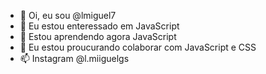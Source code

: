 - 👋 Oi, eu sou @lmiguel7
- 👀 Eu estou enteressado em JavaScript
- 🌱 Estou aprendendo agora JavaScript
- 💞️ Eu estou proucurando colaborar com JavaScript e CSS
- 📫 Instagram @l.miiguelgs

<!---
lmiguel7/lmiguel7 is a ✨ special ✨ repository because its `README.md` (this file) appears on your GitHub profile.
You can click the Preview link to take a look at your changes.
--->
